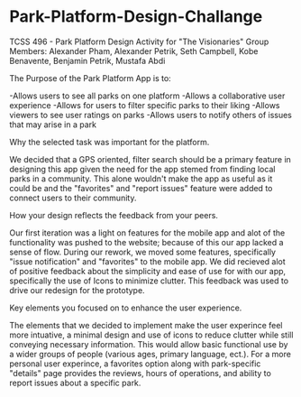 # Park-Platform-Design-Challange
TCSS 496 - Park Platform Design Activity for "The Visionaries"
Group Members: Alexander Pham, Alexander Petrik, Seth Campbell, Kobe Benavente, Benjamin Petrik, Mustafa Abdi

The Purpose of the Park Platform App is to:

  -Allows users to see all parks on one platform​ 
  -Allows a collaborative user experience​ 
  -Allows for users to filter specific parks to their liking​ 
  -Allows viewers to see user ratings on parks 
  -Allows users to notify others of issues that may arise in a park

Why the selected task was important for the platform.

  We decided that a GPS oriented, filter search should be a primary feature in designing this app given the need for the app stemed from finding local parks in a community. This alone wouldn't make the app as useful as it could be and the "favorites" and "report issues" feature were added to connect users to their community.

How your design reflects the feedback from your peers.

  Our first iteration was a light on features for the mobile app and alot of the functionality was pushed to the website; because of this our app lacked a sense of flow. During our rework, we moved some features, specifically "issue notification" and "favorites" to the mobile app. We did recieved alot of positive feedback about the simplicity and ease of use for with our app, specifically the use of Icons to minimize clutter. This feedback was used to drive our redesign for the prototype.
  
Key elements you focused on to enhance the user experience.

  The elements that we decided to implement make the user experince feel more intuative, a minimal design and use of icons to reduce clutter while still conveying necessary information. This would allow basic functional use by a wider groups of people (various ages, primary language, ect.). For a more personal user experince, a favorites option along with park-specific "details" page provides the reviews, hours of operations, and ability to report issues about a specific park.
